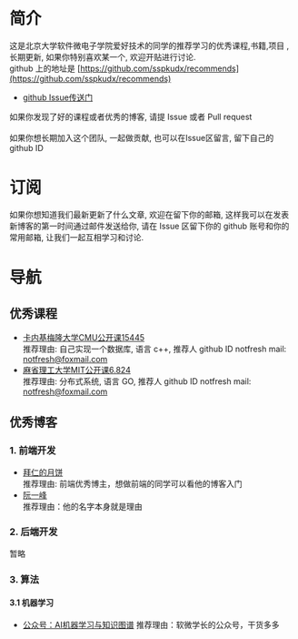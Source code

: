 # 简介
这是北京大学软件微电子学院爱好技术的同学的推荐学习的优秀课程,书籍,项目 , 长期更新, 如果你特别喜欢某一个, 欢迎开贴进行讨论.  
github 上的地址是 [https://github.com/sspkudx/recommends](https://github.com/sspkudx/recommends)<br>


- [github Issue传送门](https://github.com/sspkudx/recommends/issues/new)

如果你发现了好的课程或者优秀的博客, 请提 Issue 或者 Pull request<br>  
如果你想长期加入这个团队, 一起做贡献, 也可以在Issue区留言, 留下自己的 github ID<br>  

# 订阅
如果你想知道我们最新更新了什么文章, 欢迎在留下你的邮箱, 这样我可以在发表新博客的第一时间通过邮件发送给你, 请在 Issue 区留下你的 github 账号和你的常用邮箱, 让我们一起互相学习和讨论.  

# 导航

## 优秀课程
- [卡内基梅隆大学CMU公开课15445](https://15445.courses.cs.cmu.edu/fall2020/)<br>
  推荐理由: 自己实现一个数据库, 语言 c++, 推荐人 github ID notfresh mail: notfresh@foxmail.com
- [麻省理工大学MIT公开课6.824](https://pdos.csail.mit.edu/6.824/)<br>
  推荐理由: 分布式系统, 语言 GO,  推荐人 github ID notfresh mail: notfresh@foxmail.com

## 优秀博客

### 1. 前端开发
- [拜仁的月饼](https://juejin.cn/user/483440848286439)<br>
  推荐理由: 前端优秀博主，想做前端的同学可以看他的博客入门
- [阮一峰](https://www.ruanyifeng.com/blog/)<br>
  推荐理由：他的名字本身就是理由

### 2. 后端开发

暂略

### 3. 算法

#### 3.1 机器学习
- [公众号：AI机器学习与知识图谱](https://mp.weixin.qq.com/s/Cqw7JkwpcIGlPXpe2Tbwxg)
  推荐理由：软微学长的公众号，干货多多






